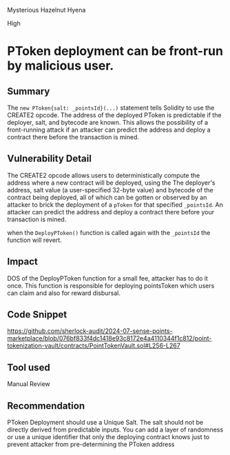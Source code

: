 Mysterious Hazelnut Hyena

High

# PToken deployment can be front-run by malicious user.

## Summary
The `new PToken{salt: _pointsId}(...)` statement tells Solidity to use the CREATE2 opcode.
The address of the deployed PToken is predictable if the deployer, salt, and bytecode are known.
This allows the possibility of a front-running attack if an attacker can predict the address and deploy a contract there before the transaction is mined.

## Vulnerability Detail

The CREATE2 opcode  allows users to deterministically compute the address where a new contract will be deployed, using the The deployer's address, salt value (a user-specified 32-byte value) and bytecode of the contract being deployed, all of which can be gotten or observed by an attacker to brick the deployment of a `pToken` for that specified `_pointsId`. An attacker can predict the address and deploy a contract there before your transaction is mined.

when the `DeployPToken()` function is called again with the `_pointsId` the function will revert.

## Impact

DOS of the DeployPToken function for a small fee, attacker has to do it once. This function is responsible for deploying pointsToken which users can claim and also for reward disbursal.

## Code Snippet

https://github.com/sherlock-audit/2024-07-sense-points-marketplace/blob/076bf833f4dc1418e93c8172e4a4110344f1c812/point-tokenization-vault/contracts/PointTokenVault.sol#L256-L267

## Tool used
Manual Review

## Recommendation
PToken Deployment should use a Unique Salt. The salt should not be directly derived from predictable inputs. You can add a layer of randomness or use a unique identifier that only the deploying contract knows just to prevent attacker from pre-determining the PToken address
